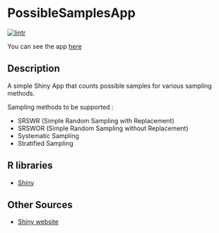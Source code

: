 # PossibleSamplesApp

[![lintr](https://github.com/stesiam/PossibleSamplesApp/actions/workflows/lintr.yml/badge.svg?branch=main)](https://github.com/stesiam/PossibleSamplesApp/actions/workflows/lintr.yml)

You can see the app [here](https://stesiam.shinyapps.io/PossibleSamplesApp/)

## Description

A simple Shiny App that counts possible samples for various sampling methods.

Sampling methods to be supported :

- SRSWR (Simple Random Sampling with Replacement)
- SRSWOR (Simple Random Sampling without Replacement)
- Systematic Sampling
- Stratified Sampling

## R libraries

- [Shiny](https://cran.r-project.org/web/packages/shiny/index.html)

## Other Sources

- [Shiny website](https://shiny.rstudio.com/)
